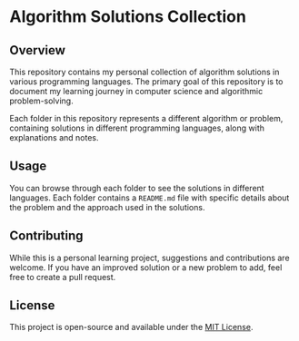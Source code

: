 # Algorithm Solutions Collection

## Overview

This repository contains my personal collection of algorithm solutions in various programming languages. The primary goal of this repository is to document my learning journey in computer science and algorithmic problem-solving.

Each folder in this repository represents a different algorithm or problem, containing solutions in different programming languages, along with explanations and notes.

## Usage

You can browse through each folder to see the solutions in different languages. Each folder contains a `README.md` file with specific details about the problem and the approach used in the solutions.

## Contributing

While this is a personal learning project, suggestions and contributions are welcome. If you have an improved solution or a new problem to add, feel free to create a pull request.

## License

This project is open-source and available under the [MIT License](LICENSE).
